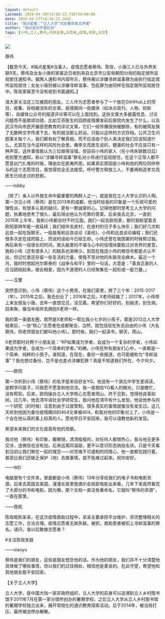 ```yaml
---
layout: default
Lastmod: 2020-04-30T13:08:32.710736+00:00
date: 2020-04-27T14:56:23.244Z
title: "端点星案：“立人大学”旧友集体发文声援"
author: "端点星的宇宙好友"
tags: [小伟,立人,蔡伟,寻衅滋事,志愿者,疫情,失联,大学]
---
```


![](https://images.weserv.nl/?url=https%3A//assets.matters.news/embed/47162ed1-6e87-4ac4-aef7-04464fbf5070.jpeg)

蔡伟

【截至今天，#端点星案#当事人、疫情志愿者蔡伟、陈玫、小唐三人已与外界失联9天。蔡伟及女友小唐的家属近日收到来自北京市公安局朝阳分局的指定居所监视居住通知书。据两人通知书内容所示，蔡伟被以涉嫌寻衅滋事罪为由执行指定居所监视居住；女友小唐则被以涉嫌寻衅滋事、包庇罪为由同样在指定居所监视居住中。陈玫家属至今没有收到书面通知。】

请大家关注这三位被困的朋友。三人作为志愿者参与了一个放在GitHHub上的项目，收集、存档被消失的文章。疫情期间一些媒体（如冰点周刊、人物、财新等）、自媒体公众号的报道评论等可以在上面找到。这些文章大多披露信息、讨论问题而不是歌颂功德，比如艾芬医生的回顾疫情爆发前后医院内发生了什么，以及武汉市向市民开展感恩教育的评论文章，它们一经传播很快被删除，有的被网友换了无数种文字传递下去，有的就没那么好运，只能以这样的方式存档。公共卫生问题事关每个人，我们都有权了解真相，而不应该由个别人来决定我们应该知道什么，尤其在当今这样的风险社会里。像李文亮医生说的，健康的社会不应该只有一种声音。这件事情我认为三位做得没错。但目前小伟的家人（在小伟失联数日后）收到警方通知，称以“涉嫌寻衅滋事”罪名对小伟进行监视居住，在这个正常人都不愿意出门扎堆的时候，理由实在匪夷所思。如果真实原因是小伟和他的两位同伴参与的这个志愿项目，我觉得完全无法接受。呼吁警方释放三人，不要再制造李文亮医生已经走过的悲剧。

——lobby

（除了）亲人以外我生命中最重要的两群人之一，就是我在立人大学认识的人啊。第一次见小伟（蔡伟）是在2013年的成都，他当时给我的印象是一个乐观可爱的理性派，有很多认真的疑问，更有一颗诚挚的心。记得他那时思考立人大学的问题，执著地思考了很久，最后得出他认为可靠的答案。后来我去北京，一直到2015年上半年，我和小伟都会时不时见面。我们一起去欧阳家，那时我盼望着去欧阳家跨年能一直延续；我们结伴去皮村，在皮村的日子多么快乐；我们好几次和远良一起吃饭聊天，一般是我和远良谈论《圣经》，小伟和远良谈论编程；我们还很多次走在成府路上，而说的话如今已经忘却。小伟还曾在我困窘的时候帮过我。再后来有一段很长的时间，我头脑里的不堪与心中的怯懦快要胜过对世界的爱意，我和小伟（还有很多人）的联系也渐稀少。到现在我连小伟的微信号都差点认不出，但记忆里还存留一些复活的力量，使我不至对他的失联完全麻木。最近一个月，我时时想起托尔斯泰的《战争与和平》里的一句话，大意是：「善良正直的人应当团结起来，彼此相爱，因为不道德的人已经聚集在一起形成一股力量。」

——玉擎

突然意识到，小伟（蔡伟）这个小男孩，在我们家里，跨了三个年：2015-2017（年）。2015年之后，我去创业了；2016年之后，X老师结婚了；2017年，小伟带上来女朋友小唐。去年一直想见见，没见着。希望你们好好的，别崩溃，别生病。回来聚，像当年结伴去拥抱X老师一样。

我的第一条朋友圈，居然是X老师和一帮比我小七岁的小孩子。那是2013立人大学结束后，一些“核心”志愿者在成都聚会，当然，就包括现在失去自由的小伟（大名蔡伟，但老师朋友们都叫他小伟）。那时候，我们一起读书，聊天，爬山。

X老师那时对两个小朋友说：“KP如果成为学者，会成为一个复杂的学者，小伟如果成为学者，会成为一个简单的学者。”的确，小伟在所有朋友们心中，一直都是一个简单、纯粹的小孩子。谁知道，在现在，备份一些报道，也可能被称为“寻衅滋事”？我也想过备份，岂不是也差点涉嫌犯罪？真是不知道我们所在，今夕何夕。

——欧阳

第一次听到小伟（蔡伟）的名字是来自好友YQ，他说有一个湖北中学生爱阅读，是颗学问苗子，问我愿不愿意和他交流。我一直相信YQ看人的眼光，只是瞎忙，没有帮到。后来，欧阳操办立人大学核心志愿者爬山，终于见到，觉得他良善如树。过几年，他去清华读社会学研究生，我问他在清华有什么发现，他说他参与的一个研究（的时候）注意到由于过度管制，很多真实的事情就像没有发生过。这几天听到他因为备份疫情期间的404文章被404。和我对他的印象对上了，小伟是一个会在他认真的事上较真的人。愿他早日平安回来，我可以请教他新的发现。

希望未来我们的文化疫苗有他的贡献。

我对他（蔡伟）有印象，戴眼镜，清清瘦瘦的，对任何人都很热心，我与他无更多交涉，连微信也没有加。后来远离同温层，更不以意识形态纳投名状。只是今天看到当初让我们聚在一起的理念——对苦难不可遏制的同情心，他一直都在践行着，甚至比我们还缺乏保护（地）去做事情，就不免难过起来。祝你安好。

——WD

电脑里有个文件夹，里面都是小伟（蔡伟）13年分享给我们的电子书和电影资源。后来去英国去美国，漫漫长夜里我偶尔会挑部电影出来看，几年下来竟然看完了大部分的书和电影。因为懒，那个文档一直没有重命名，它就叫“蔡伟的资源”，一直在那里。

——夜航

陈玫昵称呆呆，在这次疫情救助过程中，呆呆主要承担平台维护、资讯整理相关的志愿工作，合法合理。疫情志愿者无故失联、被抓，救助患者被扣上寻衅滋事的罪名。请问，谁以后敢做志愿者？

#关注陈玫失联

——xiaoyu

蔡伟是我们的朋友，这些是朋友想念他的话。作为他的朋友，我们并不十分清楚他具体做了哪些事情，但以我们的过往相处，相信他是善良的。在此守望，希望他和其他朋友能平安回家。

【关于立人大学】

立人大学，是中国大陆一家非政府组织，立人大学的前身可以追溯到立人乡村图书馆于2011年7月在第一家分馆所创办的暑期学校，之后立人大学从立人乡村图书馆的暑期学校独立出来，展开常规化的通识教育探索活动。后于2014年，被当局打压，最终被迫停办解散。

